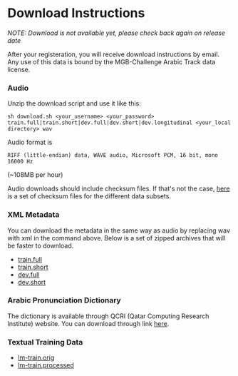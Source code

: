 Download Instructions
==

*NOTE: Download is not available yet, please check back again on release date*


After your registeration, you will receive download instructions by email. Any use of this data is bound by the MGB-Challenge Arabic Track data license.

### Audio

Unzip the download script and use it like this:

```
sh download.sh <your_username> <your_password> train.full|train.short|dev.full|dev.short|dev.longitudinal <your_local directory> wav
```

Audio format is

```
RIFF (little-endian) data, WAVE audio, Microsoft PCM, 16 bit, mono 16000 Hz
```
(~108MB per hour)

Audio downloads should include checksum files. If that's not the case, [here](http://) is a set of checksum files for the different data subsets.


### XML Metadata

You can download the metadata in the same way as audio by replacing wav with xml in the command above. Below is a set of zipped archives that will be faster to download.

* [train.full](ftp://)
* [train.short](ftp://)
* [dev.full](ftp://) 
* [dev.short](ftp://)


### Arabic Pronunciation Dictionary

The dictionary is available through QCRI (Qatar Computing Research Institute) website. You can download through link [here](http://).

### Textual Training Data

* [lm-train.orig](ftp://)
* [lm-train.processed](ftp://)

